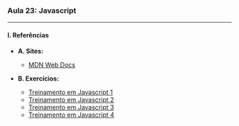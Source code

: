 ### **Aula 23: Javascript**

---

#### **I. Referências**

- **A. Sites:**
  - [MDN Web Docs](https://developer.mozilla.org/pt-BR/docs/Web/JavaScript)

- **B. Exercícios:**
    - [Treinamento em Javascript 1](../exercicios/exercicio-023/)
    - [Treinamento em Javascript 2](../exercicios/exercicio-024/)
    - [Treinamento em Javascript 3](../exercicios/exercicio-025/)
    - [Treinamento em Javascript 4](../exercicios/exercicio-026/)